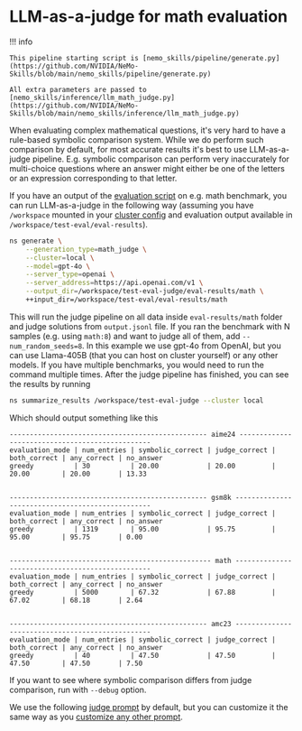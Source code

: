 # LLM-as-a-judge for math evaluation

!!! info

    This pipeline starting script is [nemo_skills/pipeline/generate.py](https://github.com/NVIDIA/NeMo-Skills/blob/main/nemo_skills/pipeline/generate.py)

    All extra parameters are passed to [nemo_skills/inference/llm_math_judge.py](https://github.com/NVIDIA/NeMo-Skills/blob/main/nemo_skills/inference/llm_math_judge.py)

When evaluating complex mathematical questions, it's very hard to have a rule-based symbolic comparison system.
While we do perform such comparison by default, for most accurate results it's best to use LLM-as-a-judge pipeline.
E.g. symbolic comparison can perform very inaccurately for multi-choice questions where an answer might either be
one of the letters or an expression corresponding to that letter.

If you have an output of the [evaluation script](evaluation.md) on e.g. math benchmark, you can run LLM-as-a-judge
in the following way (assuming you have `/workspace` mounted in your [cluster config](../basics/prerequisites.md#cluster-configs)
and evaluation output available in `/workspace/test-eval/eval-results`).

```bash
ns generate \
    --generation_type=math_judge \
    --cluster=local \
    --model=gpt-4o \
    --server_type=openai \
    --server_address=https://api.openai.com/v1 \
    --output_dir=/workspace/test-eval-judge/eval-results/math \
    ++input_dir=/workspace/test-eval/eval-results/math
```

This will run the judge pipeline on all data inside `eval-results/math` folder and judge solutions from `output.jsonl` file.
If you ran the benchmark with N samples (e.g. using `math:8`) and want to judge all of them, add `--num_random_seeds=8`.
In this example we use gpt-4o from OpenAI, but you can use Llama-405B (that you can host on cluster yourself) or any
other models. If you have multiple benchmarks, you would need to run the command multiple times.
After the judge pipeline has finished, you can see the results by running

```bash
ns summarize_results /workspace/test-eval-judge --cluster local
```

Which should output something like this

```
------------------------------------------------- aime24 ------------------------------------------------
evaluation_mode | num_entries | symbolic_correct | judge_correct | both_correct | any_correct | no_answer
greedy          | 30          | 20.00            | 20.00         | 20.00        | 20.00       | 13.33


------------------------------------------------- gsm8k -------------------------------------------------
evaluation_mode | num_entries | symbolic_correct | judge_correct | both_correct | any_correct | no_answer
greedy          | 1319        | 95.00            | 95.75         | 95.00        | 95.75       | 0.00


-------------------------------------------------- math -------------------------------------------------
evaluation_mode | num_entries | symbolic_correct | judge_correct | both_correct | any_correct | no_answer
greedy          | 5000        | 67.32            | 67.88         | 67.02        | 68.18       | 2.64


------------------------------------------------- amc23 -------------------------------------------------
evaluation_mode | num_entries | symbolic_correct | judge_correct | both_correct | any_correct | no_answer
greedy          | 40          | 47.50            | 47.50         | 47.50        | 47.50       | 7.50
```

If you want to see where symbolic comparison differs from judge comparison, run with `--debug` option.

We use the following [judge prompt](https://github.com/NVIDIA/NeMo-Skills/blob/main/nemo_skills/prompt/config/judge/math.yaml)
by default, but you can customize it the same way as you [customize any other prompt](../basics/prompt-format.md).